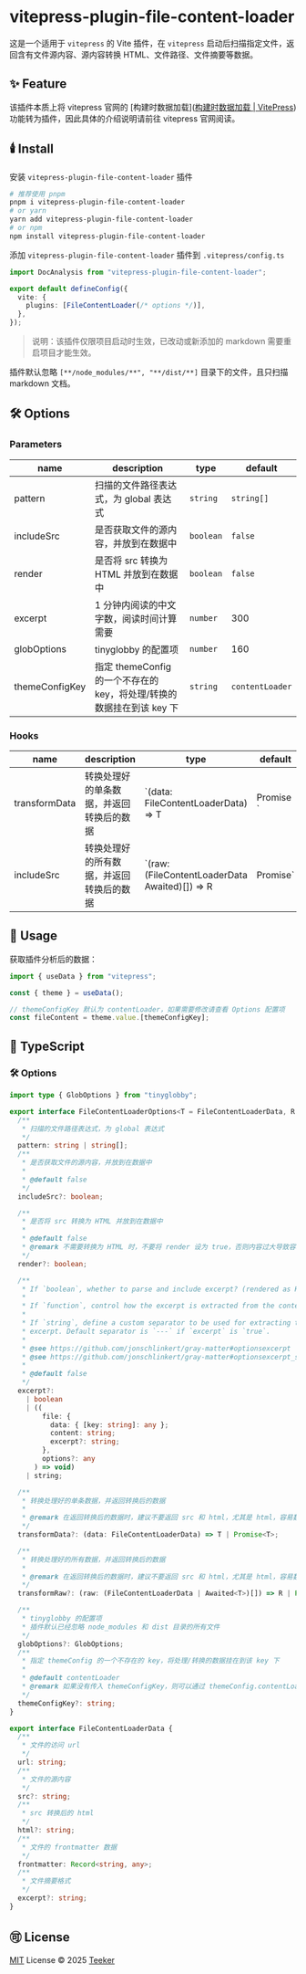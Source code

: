 # vitepress-plugin-file-content-loader

这是一个适用于 `vitepress` 的 Vite 插件，在 `vitepress` 启动后扫描指定文件，返回含有文件源内容、源内容转换 HTML、文件路径、文件摘要等数据。

## ✨ Feature

该插件本质上将 vitepress 官网的 [构建时数据加载]([构建时数据加载 | VitePress](https://vitepress.dev/zh/guide/data-loading)) 功能转为插件，因此具体的介绍说明请前往 vitepress 官网阅读。

## 🕯️ Install

安装 `vitepress-plugin-file-content-loader` 插件

```bash
# 推荐使用 pnpm
pnpm i vitepress-plugin-file-content-loader
# or yarn
yarn add vitepress-plugin-file-content-loader
# or npm
npm install vitepress-plugin-file-content-loader
```

添加 `vitepress-plugin-file-content-loader` 插件到 `.vitepress/config.ts`

```typescript
import DocAnalysis from "vitepress-plugin-file-content-loader";

export default defineConfig({
  vite: {
    plugins: [FileContentLoader(/* options */)],
  },
});
```

> 说明：该插件仅限项目启动时生效，已改动或新添加的 markdown 需要重启项目才能生效。

插件默认忽略 `[**/node_modules/**", "**/dist/**]` 目录下的文件，且只扫描 markdown 文档。

## 🛠️ Options

### Parameters

| name           | description                                                  | type      | default         |
| -------------- | ------------------------------------------------------------ | --------- | --------------- |
| pattern        | 扫描的文件路径表达式，为 global 表达式                       | `string`  | `string[]`      |
| includeSrc     | 是否获取文件的源内容，并放到在数据中                         | `boolean` | `false`         |
| render         | 是否将 src 转换为 HTML 并放到在数据中                        | `boolean` | `false`         |
| excerpt        | 1 分钟内阅读的中文字数，阅读时间计算需要                     | `number`  | 300             |
| globOptions    | tinyglobby 的配置项                                          | `number`  | 160             |
| themeConfigKey | 指定 themeConfig 的一个不存在的 key，将处理/转换的数据挂在到该 key 下 | `string`  | `contentLoader` |

### Hooks

| name          | description                              | type                                                         | default |
| ------------- | ---------------------------------------- | ------------------------------------------------------------ | ------- |
| transformData | 转换处理好的单条数据，并返回转换后的数据 | `(data: FileContentLoaderData) => T | Promise<T> `           |         |
| includeSrc    | 转换处理好的所有数据，并返回转换后的数据 | `(raw: (FileContentLoaderData Awaited<T>)[]) => R | Promise<R>` |         |

## 📖 Usage

获取插件分析后的数据：

```javascript
import { useData } from "vitepress";

const { theme } = useData();

// themeConfigKey 默认为 contentLoader，如果需要修改请查看 Options 配置项
const fileContent = theme.value.[themeConfigKey];
```

## 📘 TypeScript

### 🛠️ Options

```typescript
import type { GlobOptions } from "tinyglobby";

export interface FileContentLoaderOptions<T = FileContentLoaderData, R = FileContentLoaderData[]> {
  /**
   * 扫描的文件路径表达式，为 global 表达式
   */
  pattern: string | string[];
  /**
   * 是否获取文件的源内容，并放到在数据中
   *
   * @default false
   */
  includeSrc?: boolean;

  /**
   * 是否将 src 转换为 HTML 并放到在数据中
   *
   * @default false
   * @remark 不需要转换为 HTML 时，不要将 render 设为 true，否则内容过大导致容易内存溢出
   */
  render?: boolean;

  /**
   * If `boolean`, whether to parse and include excerpt? (rendered as HTML)
   *
   * If `function`, control how the excerpt is extracted from the content.
   *
   * If `string`, define a custom separator to be used for extracting the
   * excerpt. Default separator is `---` if `excerpt` is `true`.
   *
   * @see https://github.com/jonschlinkert/gray-matter#optionsexcerpt
   * @see https://github.com/jonschlinkert/gray-matter#optionsexcerpt_separator
   *
   * @default false
   */
  excerpt?:
    | boolean
    | ((
        file: {
          data: { [key: string]: any };
          content: string;
          excerpt?: string;
        },
        options?: any
      ) => void)
    | string;

  /**
   * 转换处理好的单条数据，并返回转换后的数据
   *
   * @remark 在返回转换后的数据时，建议不要返回 src 和 html，尤其是 html，容易数据过大导致容易内存溢出。src 和 html 分别是设置 includeSrc 和 render 为 true 时放入 data 中
   */
  transformData?: (data: FileContentLoaderData) => T | Promise<T>;

  /**
   * 转换处理好的所有数据，并返回转换后的数据
   *
   * @remark 在返回转换后的数据时，建议不要返回 src 和 html，尤其是 html，容易数据过大导致容易内存溢出。src 和 html 分别是设置 includeSrc 和 render 为 true 时放入 data 中
   */
  transformRaw?: (raw: (FileContentLoaderData | Awaited<T>)[]) => R | Promise<R>;

  /**
   * tinyglobby 的配置项
   * 插件默认已经忽略 node_modules 和 dist 目录的所有文件
   */
  globOptions?: GlobOptions;
  /**
   * 指定 themeConfig 的一个不存在的 key，将处理/转换的数据挂在到该 key 下
   *
   * @default contentLoader
   * @remark 如果没有传入 themeConfigKey，则可以通过 themeConfig.contentLoader 获取处理/转换的数据
   */
  themeConfigKey?: string;
}

export interface FileContentLoaderData {
  /**
   * 文件的访问 url
   */
  url: string;
  /**
   * 文件的源内容
   */
  src?: string;
  /**
   * src 转换后的 html
   */
  html?: string;
  /**
   * 文件的 frontmatter 数据
   */
  frontmatter: Record<string, any>;
  /**
   * 文件摘要格式
   */
  excerpt?: string;
}
```

## 🉑 License

[MIT](../../LICENSE) License © 2025 [Teeker](https://github.com/Kele-Bingtang)
